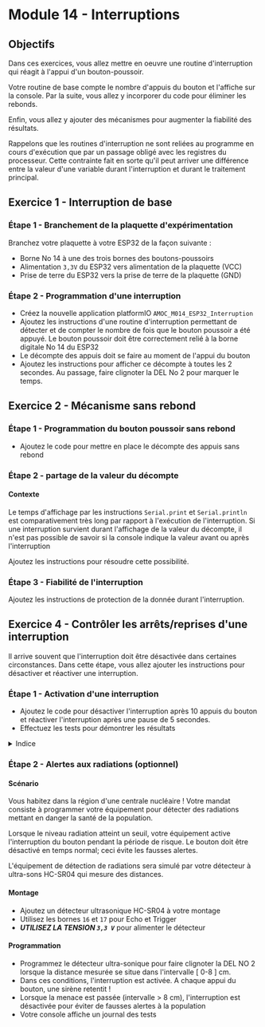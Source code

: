 # Module 14 - Interruptions

## Objectifs

Dans ces exercices, vous allez mettre en oeuvre une routine d'interruption qui réagit à l'appui d'un bouton-poussoir.

Votre routine de base compte le nombre d'appuis du bouton et l'affiche sur la console. Par la suite, vous allez y incorporer du code pour éliminer les rebonds.

Enfin, vous allez y ajouter des mécanismes pour augmenter la fiabilité des résultats.

Rappelons que les routines d'interruption ne sont reliées au programme en cours d'exécution que par un passage obligé avec les registres du processeur. Cette contrainte fait en sorte qu'il peut arriver une différence entre la valeur d'une variable durant l'interruption et durant le traitement principal.

## Exercice 1 - Interruption de base

### Étape 1 - Branchement de la plaquette d'expérimentation

Branchez votre plaquette à votre ESP32 de la façon suivante :

- Borne No 14 à une des trois bornes des boutons-poussoirs
- Alimentation ```3,3V``` du ESP32 vers alimentation de la plaquette (VCC)
- Prise de terre du ESP32 vers la prise de terre de la plaquette (GND)

### Étape 2 - Programmation d'une interruption

- Créez la nouvelle application platformIO ```AMOC_M014_ESP32_Interruption```
- Ajoutez les instructions d'une routine d'interruption permettant de détecter et de compter le nombre de fois que le bouton poussoir a été appuyé. Le bouton poussoir doit être correctement relié à la borne digitale No 14 du ESP32
- Le décompte des appuis doit se faire au moment de l'appui du bouton
- Ajoutez les instructions pour afficher ce décompte à toutes les 2 secondes. Au passage, faire clignoter la DEL No 2 pour marquer le temps.

## Exercice 2 - Mécanisme sans rebond

### Étape 1 - Programmation du bouton poussoir sans rebond

- Ajoutez le code pour mettre en place le décompte des appuis sans rebond

### Étape 2 - partage de la valeur du décompte

#### Contexte

Le temps d'affichage par les instructions ```Serial.print``` et ```Serial.println``` est comparativement très long par rapport à l'exécution de l'interruption. Si une interruption survient durant l'affichage de la valeur du décompte, il n'est pas possible de savoir si la console indique la valeur avant ou après l'interruption

Ajoutez les instructions pour résoudre cette possibilité.

### Étape 3 -  Fiabilité de l'interruption

Ajoutez les instructions de protection de la donnée durant l'interruption.

## Exercice 4 - Contrôler les arrêts/reprises d'une interruption

Il arrive souvent que l'interruption doit être désactivée dans certaines circonstances. Dans cette étape, vous allez ajouter les instructions pour désactiver et réactiver une interruption.

### Étape 1 - Activation d'une interruption

- Ajoutez le code pour désactiver l'interruption après 10 appuis du bouton et réactiver l'interruption après une pause de 5 secondes.
- Effectuez les tests pour démontrer les résultats

<details>
    <summary>Indice</summary>

- Utilisez l'instruction inverse de la fonction ```attachInterrupt``` pour désactiver spécifiquement l'interruption

</details>

### Étape 2 - Alertes aux radiations (optionnel)

#### Scénario

Vous habitez dans la région d'une centrale nucléaire ! Votre mandat consiste à programmer votre équipement pour détecter des radiations mettant en danger la santé de la population.

Lorsque le niveau radiation atteint un seuil, votre équipement active l'interruption du bouton pendant la période de risque. Le bouton doit être désactivé en temps normal; ceci évite les fausses alertes.

L'équipement de détection de radiations sera simulé par votre détecteur à ultra-sons HC-SR04 qui mesure des distances.

#### Montage

- Ajoutez un détecteur ultrasonique HC-SR04 à votre montage
- Utilisez les bornes ```16``` et ```17``` pour Echo et Trigger
- ***UTILISEZ LA TENSION ```3,3 V```*** pour alimenter le détecteur

#### Programmation

- Programmez le détecteur ultra-sonique pour faire clignoter la DEL NO 2 lorsque la distance mesurée se situe dans l'intervalle [ 0-8 ] cm.
- Dans ces conditions, l'interruption est activée. A chaque appui du bouton, une sirène retentit !
- Lorsque la menace est passée (intervalle > 8 cm), l'interruption est désactivée pour éviter de fausses alertes à la population
- Votre console affiche un journal des tests
